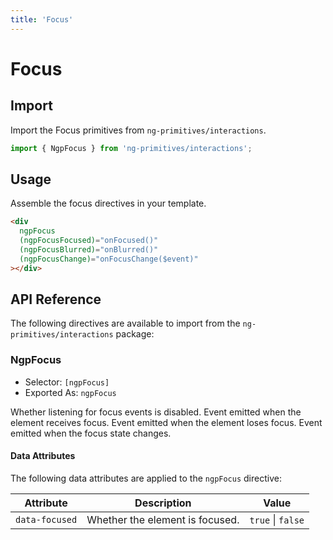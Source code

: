```yaml
---
title: 'Focus'
---
```


# Focus

<docs-example name="focus"></docs-example>

## Import

Import the Focus primitives from `ng-primitives/interactions`.

```ts
import { NgpFocus } from 'ng-primitives/interactions';
```

## Usage

Assemble the focus directives in your template.

```html
<div
  ngpFocus
  (ngpFocusFocused)="onFocused()"
  (ngpFocusBlurred)="onBlurred()"
  (ngpFocusChange)="onFocusChange($event)"
></div>
```

## API Reference

The following directives are available to import from the `ng-primitives/interactions` package:

### NgpFocus

- Selector: `[ngpFocus]`
- Exported As: `ngpFocus`

<response-field name="ngpFocusDisabled" type="boolean">
  Whether listening for focus events is disabled.
</response-field>

<response-field name="ngpFocusFocused" type="void">
  Event emitted when the element receives focus.
</response-field>

<response-field name="ngpFocusBlurred" type="void">
  Event emitted when the element loses focus.
</response-field>

<response-field name="ngpFocusChange" type="boolean">
  Event emitted when the focus state changes.
</response-field>

#### Data Attributes

The following data attributes are applied to the `ngpFocus` directive:

| Attribute      | Description                     | Value             |
| -------------- | ------------------------------- | ----------------- |
| `data-focused` | Whether the element is focused. | `true` \| `false` |
